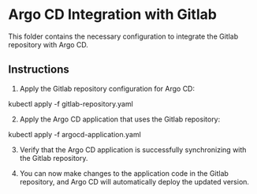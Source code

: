 # Argo CD Integration with Gitlab

This folder contains the necessary configuration to integrate the Gitlab repository with Argo CD.

## Instructions

1. Apply the Gitlab repository configuration for Argo CD:

kubectl apply -f gitlab-repository.yaml


2. Apply the Argo CD application that uses the Gitlab repository:

kubectl apply -f argocd-application.yaml


3. Verify that the Argo CD application is successfully synchronizing with the Gitlab repository.

4. You can now make changes to the application code in the Gitlab repository, and Argo CD will automatically deploy the updated version.
